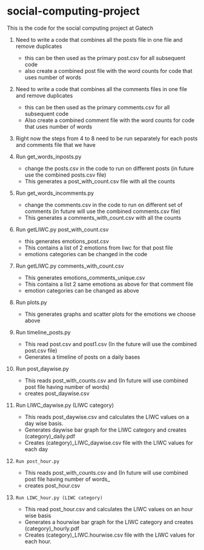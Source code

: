 # social-computing-project
This is the code for the social computing project at Gatech

1.	Need to write a code that combines all the posts file in one file and remove duplicates
	-	this can be then used as the primary post.csv for all subsequent code
	-	also create a combined post file with the word counts for code that uses number of words
	
2.	Need to write a code that combines all the comments files in one file and remove duplicates
	-	this can be then used as the primary comments.csv for all subsequent code
	-	Also create a combined comment file with the word counts for code that uses number of words
	
3.	Right now the steps from 4 to 8 need to be run separately for each posts and comments file that we have

4.	Run get_words_inposts.py 
	-	change the posts.csv in the code to run on different posts (in future use the combined posts.csv file)
	-	This generates a post_with_count.csv file with all the counts
	
5.	Run get_words_incomments.py
	-	change the comments.csv in the code to run on different set of comments (in future will use the combined comments.csv file)
	-	This generates a comments_with_count.csv with all the counts
	
6.	Run getLIWC.py post_with_count.csv
	-	this generates emotions_post.csv
	-	This contains a list of 2 emotions from liwc for that post file
	-	emotions categories can be changed in the code
	
7.	Run getLIWC.py comments_with_count.csv
	-	This generates emotions_comments_unique.csv
	-	This contains a list 2 same emotions as above for that comment file
	-	emotion categories can be changed as above
	
8.	Run plots.py 
	-	This generates graphs and scatter plots for the emotions we choose above
	
9.	Run timeline_posts.py 
	-	This read post.csv and post1.csv (In the future will use the combined post.csv file)
	-	Generates a timeline of posts on a daily bases
10.	Run post_daywise.py 
	-	This reads post_with_counts.csv and (In future will use combined post file having number of words)
	-	creates post_daywise.csv
11.	Run LIWC_daywise.py (LIWC category)
	-	This reads post_daywise.csv and calculates the LIWC values on a day wise basis.
	-	Generates daywise bar graph for the LIWC category and creates (category)_daily.pdf
	-	Creates (category)_LIWC_daywise.csv file with the LIWC values for each day 
12. 	Run post_hour.py
 	-	This reads post_with_counts.csv and (In future will use combined post file having number of words_
 	-	creates post_hour.csv
13. 	Run LIWC_hour.py (LIWC category)
	-	This read post_hour.csv and calculates the LIWC values on an hour wise basis
	-	Generates a hourwise bar graph for the LIWC category and creates (category)_hourly.pdf
	-	Creates (category)_LIWC.hourwise.csv file with the LIWC values for each hour.
